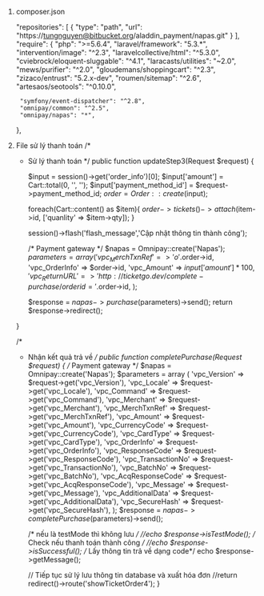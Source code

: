 1. composer.json

    "repositories": [
        {
            "type": "path",
            "url": "https://tungnguyen@bitbucket.org/aladdin_payment/napas.git"
        }
    ],
    "require": {
        "php": ">=5.6.4",
        "laravel/framework": "5.3.*",
        "intervention/image": "^2.3",
        "laravelcollective/html": "^5.3.0",
        "cviebrock/eloquent-sluggable": "^4.1",
        "laracasts/utilities": "~2.0",
        "mews/purifier": "^2.0",
        "gloudemans/shoppingcart": "^2.3",
        "zizaco/entrust": "5.2.x-dev",
        "roumen/sitemap": "^2.6",
        "artesaos/seotools": "^0.10.0",

        "symfony/event-dispatcher": "^2.8",
        "omnipay/common": "^2.5",
        "omnipay/napas": "*",
    },

2. File sử lý thanh toán
    /*
     * Sử lý thanh toán
     */
    public function updateStep3(Request $request)
    {

        $input = session()->get('order_info')[0];
        $input['amount'] = Cart::total(0, '', '');
        $input['payment_method_id'] = $request->payment_method_id;
        $order = Order::create($input);

        foreach(Cart::content() as $item){
            $order->tickets()->attach($item->id, ['quanlity' => $item->qty]);
        }

        session()->flash('flash_message','Cập nhật thông tin thành công');

        /* Payment gateway */
        $napas = Omnipay::create('Napas');
        $parameters = array (
            'vpc_MerchTxnRef' => 'o'.$order->id,
            'vpc_OrderInfo' => $order->id,
            'vpc_Amount' => $input['amount'] * 100,
            'vpc_ReturnURL' => 'http://ticketgo.dev/complete-purchase/orderid='.$order->id,
        );

        $response = $napas->purchase($parameters)->send();
        return $response->redirect();

    }

    /*
     * Nhận kết quả trả về
     */
    public function completePurchase(Request $request)
    {
        /* Payment gateway */
        $napas = Omnipay::create('Napas');
        $parameters = array (
            'vpc_Version' => $request->get('vpc_Version'),
            'vpc_Locale' => $request->get('vpc_Locale'),
            'vpc_Command' => $request->get('vpc_Command'),
            'vpc_Merchant' => $request->get('vpc_Merchant'),
            'vpc_MerchTxnRef' => $request->get('vpc_MerchTxnRef'),
            'vpc_Amount' => $request->get('vpc_Amount'),
            'vpc_CurrencyCode' => $request->get('vpc_CurrencyCode'),
            'vpc_CardType' => $request->get('vpc_CardType'),
            'vpc_OrderInfo' => $request->get('vpc_OrderInfo'),
            'vpc_ResponseCode' => $request->get('vpc_ResponseCode'),
            'vpc_TransactionNo' => $request->get('vpc_TransactionNo'),
            'vpc_BatchNo' => $request->get('vpc_BatchNo'),
            'vpc_AcqResponseCode' => $request->get('vpc_AcqResponseCode'),
            'vpc_Message' => $request->get('vpc_Message'),
            'vpc_AdditionalData' => $request->get('vpc_AdditionalData'),
            'vpc_SecureHash' => $request->get('vpc_SecureHash'),
        );
       $response = $napas->completePurchase($parameters)->send();

       /* nếu là testMode thì không lưu */
       //echo $response->isTestMode();
       /* Check nếu thanh toán thành công */
       //echo $response->isSuccessful();
       /* Lấy thông tin trả về dạng code*/ 
       echo $response->getMessage();

       // Tiếp tục sử lý lưu thông tin database và xuất hóa đơn
       //return redirect()->route('showTicketOrder4');
    }
